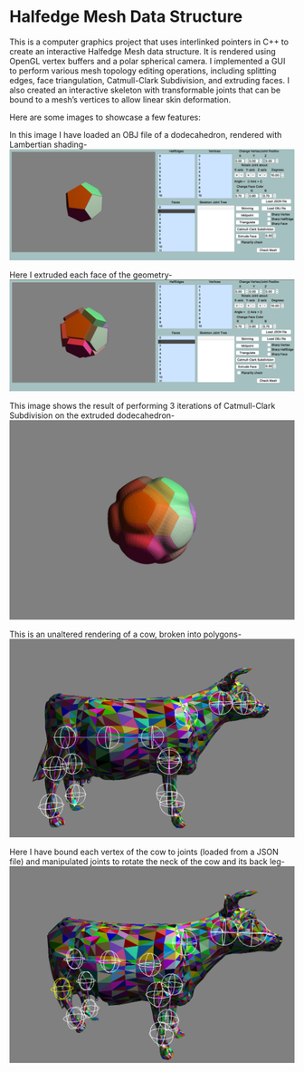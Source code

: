 # Halfedge Mesh Data Structure
This is a computer graphics project that uses interlinked pointers in C++ to create an interactive Halfedge Mesh data structure. It is rendered using OpenGL vertex buffers and a polar spherical camera. 
I implemented a GUI to perform various mesh topology editing operations, including splitting edges, face
triangulation, Catmull-Clark Subdivision, and extruding faces. I also created an interactive skeleton with transformable joints that can be bound to a mesh’s vertices to allow linear skin deformation.

Here are some images to showcase a few features: 

In this image I have loaded an OBJ file of a dodecahedron, rendered with Lambertian shading-
![alt text](https://github.com/jauckley/cis560-halfedge-mesh/blob/master/images/dodeca.png)

Here I extruded each face of the geometry-
![alt text](https://github.com/jauckley/cis560-halfedge-mesh/blob/master/images/dodeca_extruded.png)

This image shows the result of performing 3 iterations of Catmull-Clark Subdivision on the extruded dodecahedron-
![alt text](https://github.com/jauckley/cis560-halfedge-mesh/blob/master/images/dodeca_subdiv.png)

This is an unaltered rendering of a cow, broken into polygons-
![alt text](https://github.com/jauckley/cis560-halfedge-mesh/blob/master/images/cow.png)

Here I have bound each vertex of the cow to joints (loaded from a JSON file) and manipulated joints to rotate the neck of the cow and its back leg-
![alt text](https://github.com/jauckley/cis560-halfedge-mesh/blob/master/images/cow_rotated.png)
